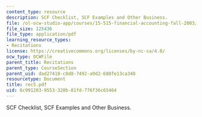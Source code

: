 ```yaml
---
content_type: resource
description: SCF Checklist, SCF Examples and Other Business.
file: /ol-ocw-studio-app/courses/15-515-financial-accounting-fall-2003/6c9912039553320b81fd776f36c65464_rec5.pdf
file_size: 125436
file_type: application/pdf
learning_resource_types:
- Recitations
license: https://creativecommons.org/licenses/by-nc-sa/4.0/
ocw_type: OCWFile
parent_title: Recitations
parent_type: CourseSection
parent_uid: dad27418-c8d8-7492-a9d2-680fe13ca348
resourcetype: Document
title: rec5.pdf
uid: 6c991203-9553-320b-81fd-776f36c65464
---
```

SCF Checklist, SCF Examples and Other Business.